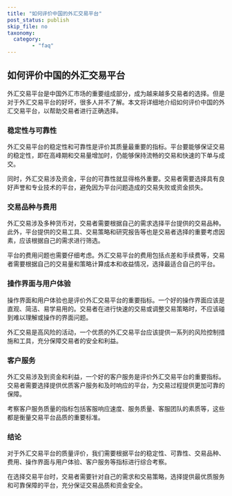 ```yaml
---
title: "如何评价中国的外汇交易平台"
post_status: publish
skip_file: no
taxonomy:
  category:
        - "faq"
---
```


## 如何评价中国的外汇交易平台

外汇交易平台是中国外汇市场的重要组成部分，成为越来越多交易者的选择。但是对于外汇交易平台的好坏，很多人并不了解。本文将详细地介绍如何评价中国的外汇交易平台，以帮助交易者进行正确选择。

### 稳定性与可靠性

外汇交易平台的稳定性和可靠性是评价其质量最重要的指标。平台要能够保证交易的稳定性，即在高峰期和交易量增加时，仍能够保持流畅的交易和快速的下单与成交。

同时，外汇交易涉及资金，平台的可靠性就显得格外重要。交易者需要选择具有良好声誉和专业技术的平台，避免因为平台问题造成的交易失败或资金损失。

### 交易品种与费用

外汇交易涉及多种货币对，交易者需要根据自己的需求选择平台提供的交易品种。此外，平台提供的交易工具、交易策略和研究报告等也是交易者选择的重要考虑因素，应该根据自己的需求进行筛选。

平台的费用问题也需要仔细考虑。外汇交易平台的费用包括点差和手续费等，交易者需要根据自己的交易量和策略计算成本和收益情况，选择最适合自己的平台。

### 操作界面与用户体验

操作界面和用户体验也是评价外汇交易平台的重要指标。一个好的操作界面应该是直观、简洁、易学易用的。交易者在进行快速的交易或调整交易策略时，不应该碰到难以理解或操作的界面问题。

外汇交易是高风险的活动，一个优质的外汇交易平台应该提供一系列的风险控制措施和工具，充分保障交易者的安全和利益。

### 客户服务

外汇交易涉及到资金和利益，一个好的客户服务是评价外汇交易平台的重要指标。交易者需要选择提供优质客户服务和及时响应的平台，为交易过程提供更加可靠的保障。

考察客户服务质量的指标包括客服响应速度、服务质量、客服团队的素质等，这些都是衡量交易平台品质的重要标准。

### 结论

对于外汇交易平台的质量评价，我们需要根据平台的稳定性、可靠性、交易品种、费用、操作界面与用户体验、客户服务等指标进行综合考察。

在选择交易平台时，交易者需要针对自己的需求和交易策略，选择提供最优质服务和可靠保障的平台，充分保证交易品质和资金安全。
